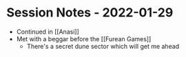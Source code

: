 # Session Notes - 2022-01-29

* Continued in [[Anasi]]
* Met with a beggar before the [[Furean Games]]
  * There's a secret dune sector which will get me ahead